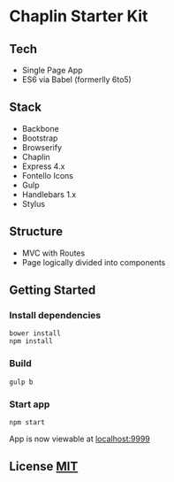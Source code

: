 # Chaplin Starter Kit

## Tech
- Single Page App
- ES6 via Babel (formerlly 6to5)

## Stack
- Backbone
- Bootstrap
- Browserify
- Chaplin
- Express 4.x
- Fontello Icons
- Gulp
- Handlebars 1.x
- Stylus

## Structure
- MVC with Routes
- Page logically divided into components

## Getting Started

### Install dependencies

    bower install
    npm install

### Build

    gulp b

### Start app

    npm start

App is now viewable at [localhost:9999](http://localhost:9999)

## License [MIT](https://github.com/chrisabrams/chaplin-starter-kit/blob/master/LICENSE)

